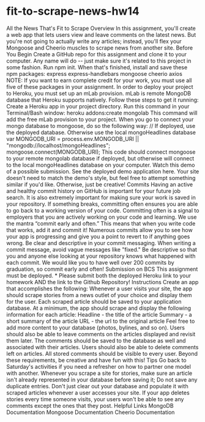 # fit-to-scrape-news-hw14
All the News That's Fit to Scrape Overview In this assignment, you'll create a web app that lets users view and leave comments on the latest news. But you're not going to actually write any articles; instead, you'll flex your Mongoose and Cheerio muscles to scrape news from another site.  Before You Begin Create a GitHub repo for this assignment and clone it to your computer. Any name will do -- just make sure it's related to this project in some fashion.  Run npm init. When that's finished, install and save these npm packages:  express  express-handlebars  mongoose  cheerio  axios  NOTE: If you want to earn complete credit for your work, you must use all five of these packages in your assignment.  In order to deploy your project to Heroku, you must set up an mLab provision. mLab is remote MongoDB database that Heroku supports natively. Follow these steps to get it running:  Create a Heroku app in your project directory.  Run this command in your Terminal/Bash window:  heroku addons:create mongolab  This command will add the free mLab provision to your project.  When you go to connect your mongo database to mongoose, do so the following way: // If deployed, use the deployed database. Otherwise use the local mongoHeadlines database var MONGODB_URI = process.env.MONGODB_URI || "mongodb://localhost/mongoHeadlines";  mongoose.connect(MONGODB_URI); This code should connect mongoose to your remote mongolab database if deployed, but otherwise will connect to the local mongoHeadlines database on your computer. Watch this demo of a possible submission. See the deployed demo application here.  Your site doesn't need to match the demo's style, but feel free to attempt something similar if you'd like. Otherwise, just be creative!  Commits Having an active and healthy commit history on GitHub is important for your future job search. It is also extremely important for making sure your work is saved in your repository. If something breaks, committing often ensures you are able to go back to a working version of your code.  Committing often is a signal to employers that you are actively working on your code and learning.  We use the mantra “commit early and often.” This means that when you write code that works, add it and commit it!  Numerous commits allow you to see how your app is progressing and give you a point to revert to if anything goes wrong.  Be clear and descriptive in your commit messaging.  When writing a commit message, avoid vague messages like "fixed." Be descriptive so that you and anyone else looking at your repository knows what happened with each commit. We would like you to have well over 200 commits by graduation, so commit early and often!  Submission on BCS This assignment must be deployed. * Please submit both the deployed Heroku link to your homework AND the link to the Github Repository! Instructions Create an app that accomplishes the following:  Whenever a user visits your site, the app should scrape stories from a news outlet of your choice and display them for the user. Each scraped article should be saved to your application database. At a minimum, the app should scrape and display the following information for each article:  Headline - the title of the article  Summary - a short summary of the article  URL - the url to the original article  Feel free to add more content to your database (photos, bylines, and so on).  Users should also be able to leave comments on the articles displayed and revisit them later. The comments should be saved to the database as well and associated with their articles. Users should also be able to delete comments left on articles. All stored comments should be visible to every user.  Beyond these requirements, be creative and have fun with this!  Tips Go back to Saturday's activities if you need a refresher on how to partner one model with another.  Whenever you scrape a site for stories, make sure an article isn't already represented in your database before saving it; Do not save any duplicate entries.  Don't just clear out your database and populate it with scraped articles whenever a user accesses your site.  If your app deletes stories every time someone visits, your users won't be able to see any comments except the ones that they post. Helpful Links MongoDB Documentation Mongoose Documentation Cheerio Documentation
